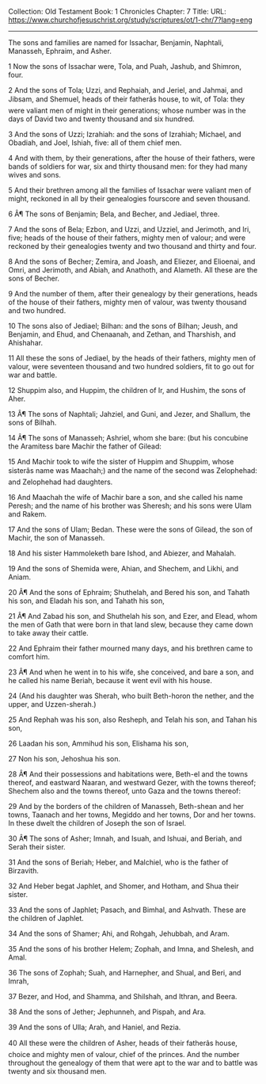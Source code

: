 Collection: Old Testament
Book: 1 Chronicles
Chapter: 7
Title: 
URL: https://www.churchofjesuschrist.org/study/scriptures/ot/1-chr/7?lang=eng

---

The sons and families are named for Issachar, Benjamin, Naphtali, Manasseh, Ephraim, and Asher.

1 Now the sons of Issachar were, Tola, and Puah, Jashub, and Shimron, four.

2 And the sons of Tola; Uzzi, and Rephaiah, and Jeriel, and Jahmai, and Jibsam, and Shemuel, heads of their fatherâs house, to wit, of Tola: they were valiant men of might in their generations; whose number was in the days of David two and twenty thousand and six hundred.

3 And the sons of Uzzi; Izrahiah: and the sons of Izrahiah; Michael, and Obadiah, and Joel, Ishiah, five: all of them chief men.

4 And with them, by their generations, after the house of their fathers, were bands of soldiers for war, six and thirty thousand men: for they had many wives and sons.

5 And their brethren among all the families of Issachar were valiant men of might, reckoned in all by their genealogies fourscore and seven thousand.

6 Â¶ The sons of Benjamin; Bela, and Becher, and Jediael, three.

7 And the sons of Bela; Ezbon, and Uzzi, and Uzziel, and Jerimoth, and Iri, five; heads of the house of their fathers, mighty men of valour; and were reckoned by their genealogies twenty and two thousand and thirty and four.

8 And the sons of Becher; Zemira, and Joash, and Eliezer, and Elioenai, and Omri, and Jerimoth, and Abiah, and Anathoth, and Alameth. All these are the sons of Becher.

9 And the number of them, after their genealogy by their generations, heads of the house of their fathers, mighty men of valour, was twenty thousand and two hundred.

10 The sons also of Jediael; Bilhan: and the sons of Bilhan; Jeush, and Benjamin, and Ehud, and Chenaanah, and Zethan, and Tharshish, and Ahishahar.

11 All these the sons of Jediael, by the heads of their fathers, mighty men of valour, were seventeen thousand and two hundred soldiers, fit to go out for war and battle.

12 Shuppim also, and Huppim, the children of Ir, and Hushim, the sons of Aher.

13 Â¶ The sons of Naphtali; Jahziel, and Guni, and Jezer, and Shallum, the sons of Bilhah.

14 Â¶ The sons of Manasseh; Ashriel, whom she bare: (but his concubine the Aramitess bare Machir the father of Gilead:

15 And Machir took to wife the sister of Huppim and Shuppim, whose sisterâs name was Maachah;) and the name of the second was Zelophehad: and Zelophehad had daughters.

16 And Maachah the wife of Machir bare a son, and she called his name Peresh; and the name of his brother was Sheresh; and his sons were Ulam and Rakem.

17 And the sons of Ulam; Bedan. These were the sons of Gilead, the son of Machir, the son of Manasseh.

18 And his sister Hammoleketh bare Ishod, and Abiezer, and Mahalah.

19 And the sons of Shemida were, Ahian, and Shechem, and Likhi, and Aniam.

20 Â¶ And the sons of Ephraim; Shuthelah, and Bered his son, and Tahath his son, and Eladah his son, and Tahath his son,

21 Â¶ And Zabad his son, and Shuthelah his son, and Ezer, and Elead, whom the men of Gath that were born in that land slew, because they came down to take away their cattle.

22 And Ephraim their father mourned many days, and his brethren came to comfort him.

23 Â¶ And when he went in to his wife, she conceived, and bare a son, and he called his name Beriah, because it went evil with his house.

24 (And his daughter was Sherah, who built Beth-horon the nether, and the upper, and Uzzen-sherah.)

25 And Rephah was his son, also Resheph, and Telah his son, and Tahan his son,

26 Laadan his son, Ammihud his son, Elishama his son,

27 Non his son, Jehoshua his son.

28 Â¶ And their possessions and habitations were, Beth-el and the towns thereof, and eastward Naaran, and westward Gezer, with the towns thereof; Shechem also and the towns thereof, unto Gaza and the towns thereof:

29 And by the borders of the children of Manasseh, Beth-shean and her towns, Taanach and her towns, Megiddo and her towns, Dor and her towns. In these dwelt the children of Joseph the son of Israel.

30 Â¶ The sons of Asher; Imnah, and Isuah, and Ishuai, and Beriah, and Serah their sister.

31 And the sons of Beriah; Heber, and Malchiel, who is the father of Birzavith.

32 And Heber begat Japhlet, and Shomer, and Hotham, and Shua their sister.

33 And the sons of Japhlet; Pasach, and Bimhal, and Ashvath. These are the children of Japhlet.

34 And the sons of Shamer; Ahi, and Rohgah, Jehubbah, and Aram.

35 And the sons of his brother Helem; Zophah, and Imna, and Shelesh, and Amal.

36 The sons of Zophah; Suah, and Harnepher, and Shual, and Beri, and Imrah,

37 Bezer, and Hod, and Shamma, and Shilshah, and Ithran, and Beera.

38 And the sons of Jether; Jephunneh, and Pispah, and Ara.

39 And the sons of Ulla; Arah, and Haniel, and Rezia.

40 All these were the children of Asher, heads of their fatherâs house, choice and mighty men of valour, chief of the princes. And the number throughout the genealogy of them that were apt to the war and to battle was twenty and six thousand men.
